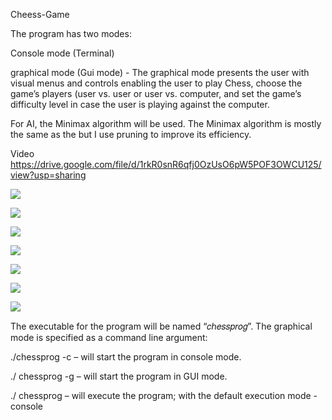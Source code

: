 Cheess-Game

The program has two modes:

Console mode (Terminal)

graphical mode (Gui mode) - The graphical mode presents the user with visual
menus and controls enabling the user to play Chess, choose the game’s players (user vs. user
or user vs. computer, and set the game’s difficulty level in case the user is playing against the
computer.

For AI, the Minimax algorithm will be used. The Minimax algorithm is mostly the same as the but I use pruning to improve its efficiency.

Video
https://drive.google.com/file/d/1rkR0snR6qfj0OzUsO6pW5POF3OWCU125/view?usp=sharing

![](Screenshots/Chess_1.PNG)

![](Screenshots/Chess_2.PNG)

![](Screenshots/Chess_3.PNG)

![](Screenshots/Chess_4.PNG)

![](Screenshots/Chess_5.PNG)

![](Screenshots/Chess_6.PNG)

![](Screenshots/Chess_7.PNG)

The executable for the program will be named “𝑐ℎ𝑒𝑠𝑠𝑝𝑟𝑜𝑔”. The graphical mode is specified
as a command line argument:

./chessprog -c – will start the program in console mode.

./ chessprog -g – will start the program in GUI mode.

./ chessprog – will execute the program; with the default execution mode - console
